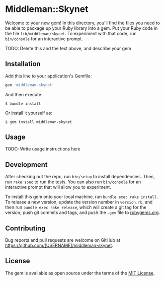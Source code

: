 # Middleman::Skynet

Welcome to your new gem! In this directory, you'll find the files you need to be able to package up your Ruby library into a gem. Put your Ruby code in the file `lib/middleman/skynet`. To experiment with that code, run `bin/console` for an interactive prompt.

TODO: Delete this and the text above, and describe your gem

## Installation

Add this line to your application's Gemfile:

```ruby
gem 'middleman-skynet'
```

And then execute:

    $ bundle install

Or install it yourself as:

    $ gem install middleman-skynet

## Usage

TODO: Write usage instructions here

## Development

After checking out the repo, run `bin/setup` to install dependencies. Then, run `rake spec` to run the tests. You can also run `bin/console` for an interactive prompt that will allow you to experiment.

To install this gem onto your local machine, run `bundle exec rake install`. To release a new version, update the version number in `version.rb`, and then run `bundle exec rake release`, which will create a git tag for the version, push git commits and tags, and push the `.gem` file to [rubygems.org](https://rubygems.org).

## Contributing

Bug reports and pull requests are welcome on GitHub at https://github.com/[USERNAME]/middleman-skynet.


## License

The gem is available as open source under the terms of the [MIT License](https://opensource.org/licenses/MIT).
